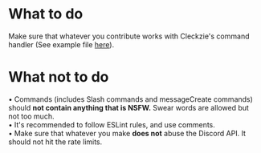 # What to do
Make sure that whatever you contribute works with Cleckzie's command handler (See example file [here](https://github.com/SpreeHertz/Cleckzie/blob/master/SlashCommands/fun/hug.js])).

# What not to do
• Commands (includes Slash commands and messageCreate commands) should **not contain anything that is NSFW.** Swear words are allowed but not too much. <br>
• It's recommended to follow ESLint rules, and use comments. <br>
• Make sure that whatever you make **does not** abuse the Discord API. It should not hit the rate limits.